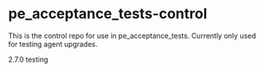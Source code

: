 # pe_acceptance_tests-control

This is the control repo for use in pe_acceptance_tests. Currently only used for testing agent upgrades.

2.7.0 testing

